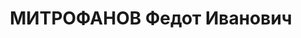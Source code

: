 ---
title: МИТРОФАНОВ Федот Иванович
description: "Род. в 1901, Киевская губ. Проживал: Красноярский кр., Ермаковский р-н.\
  \ Ст. счетовод на лесозаготовительном участке «Голубая» Енисейского пароходства.\
  \ \n  Арестован 27.02.1937. Обв.: участие в к.-р. организации, террористическая\
  \ деятельность. Приговор: ВК ВС СССР, 22.07.1938 – ВМН. Расстрелян 22.07.1938, в\
  \ г. Красноярске. \n  Реабилитирован ВК ВС СССР 10.11.1960"
---